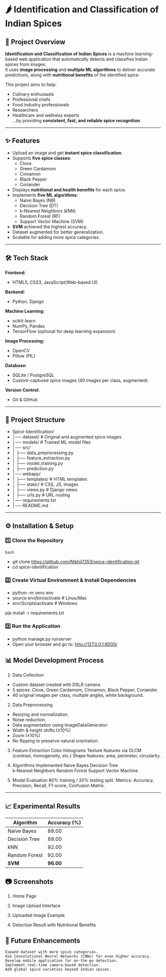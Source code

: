 # 🌶️ Identification and Classification of Indian Spices

## 📌 Project Overview
**Identification and Classification of Indian Spices** is a machine learning-based web application that automatically detects and classifies Indian spices from images.  
It uses **image processing** and **multiple ML algorithms** to deliver accurate predictions, along with **nutritional benefits** of the identified spice.

This project aims to help:
- Culinary enthusiasts
- Professional chefs
- Food industry professionals
- Researchers
- Healthcare and wellness experts  
…by providing **consistent, fast, and reliable spice recognition**.

---

## ✨ Features
- Upload an image and get **instant spice classification**.
- Supports **five spice classes**:
  - Clove
  - Green Cardamom
  - Cinnamon
  - Black Pepper
  - Coriander
- Displays **nutritional and health benefits** for each spice.
- Implements **five ML algorithms**:
  - Naive Bayes (NB)
  - Decision Tree (DT)
  - k-Nearest Neighbors (kNN)
  - Random Forest (RF)
  - Support Vector Machine (SVM)
- **SVM** achieved the highest accuracy.
- Dataset augmented for better generalization.
- Scalable for adding more spice categories.

---

## 🛠 Tech Stack
**Frontend:**
- HTML5, CSS3, JavaScript(Web-based UI)

**Backend:**
- Python, Django

**Machine Learning:**
- scikit-learn
- NumPy, Pandas
- TensorFlow (optional for deep learning expansion)

**Image Processing:**
- OpenCV
- Pillow (PIL)

**Database:**
- SQLite / PostgreSQL
-  Custom-captured spice images (40 images per class, augmented)

**Version Control:**
- Git & GitHub

---

## 📂 Project Structure
- Spice-Identification/
- │── dataset/ # Original and augmented spice images
- │── models/ # Trained ML model files
- │── src/
- │ ├── data_preprocessing.py
- │ ├── feature_extraction.py
- │ ├── model_training.py
- │ ├── prediction.py
- │── webapp/
- │ ├── templates/ # HTML templates
- │ ├── static/ # CSS, JS, Images
- │ ├── views.py # Django views
- │ ├── urls.py # URL routing
- │── requirements.txt
- │── README.md
  
---

## ⚙️ Installation & Setup

### 1️⃣ Clone the Repository
    bash
  - git clone https://github.com/Nikhil7353/spice-identification.git
  - cd spice-identification

### 2️⃣ Create Virtual Environment & Install Dependencies
  - python -m venv env
  - source env/bin/activate   # Linux/Mac
  - env\Scripts\activate      # Windows

   pip install -r requirements.txt

### 3️⃣ Run the Application
 - python manage.py runserver
 - Open your browser and go to: http://127.0.0.1:8000/

## 📊 Model Development Process

  1. Data Collection
  - Custom dataset created with DSLR camera.
  - 5 spices: Clove, Green Cardamom, Cinnamon, Black Pepper, Coriander.
  - 40 original images per class, multiple angles, white background.

  2. Data Preprocessing
  - Resizing and normalization.
  - Noise reduction.    
  - Data augmentation using ImageDataGenerator:
  - Width & height shifts (±10%)
  - Zoom (±10%)
  - No flipping to preserve natural orientation.

  3. Feature Extraction
    Color histograms
    Texture features via GLCM (contrast, homogeneity, etc.)
    Shape features: area, perimeter, circularity.

  4. Algorithms Implemented
    Naive Bayes
    Decision Tree    
    k-Nearest Neighbors
    Random Forest
    Support Vector Machine

  5. Model Evaluation
    80% training / 20% testing split.
    Metrics: Accuracy, Precision, Recall, F1-score, Confusion Matrix.

---

## 📈 Experimental Results
| Algorithm     | Accuracy (%) |
| ------------- | ------------ |
| Naive Bayes   | 88.00        |
| Decision Tree | 88.00        |
| kNN           | 92.00        |
| Random Forest | 92.00        |
| **SVM**       | **96.00**    |

## 📷 Screenshots
1. Home Page

2. Image Upload Interface

3. Uploaded Image Example

4. Detection Result with Nutritional Benefits

## 🚀 Future Enhancements
    Expand dataset with more spice categories.
    Use Convolutional Neural Networks (CNNs) for even higher accuracy.
    Develop mobile application for on-the-go detection.
    Implement real-time camera-based detection.
    Add global spice varieties beyond Indian spices.
